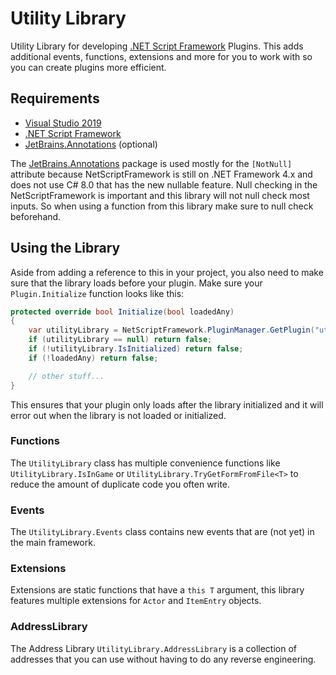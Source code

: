 # Utility Library

Utility Library for developing [.NET Script Framework](https://www.nexusmods.com/skyrimspecialedition/mods/21294) Plugins. This adds additional events, functions, extensions and more for you to work with so you can create plugins more efficient.

## Requirements

* [Visual Studio 2019](https://visualstudio.microsoft.com/)
* [.NET Script Framework](https://www.nexusmods.com/skyrimspecialedition/mods/21294)
* [JetBrains.Annotations](https://www.nuget.org/packages/JetBrains.Annotations/) (optional)

The [JetBrains.Annotations](https://www.nuget.org/packages/JetBrains.Annotations/) package is used mostly for the `[NotNull]` attribute because NetScriptFramework is still on .NET Framework 4.x and does not use C# 8.0 that has the new nullable feature. Null checking in the NetScriptFramework is important and this library will not null check most inputs. So when using a function from this library make sure to null check beforehand.

## Using the Library

Aside from adding a reference to this in your project, you also need to make sure that the library loads before your plugin. Make sure your `Plugin.Initialize` function looks like this:

```csharp
protected override bool Initialize(bool loadedAny)
{
    var utilityLibrary = NetScriptFramework.PluginManager.GetPlugin("utility.library");
    if (utilityLibrary == null) return false;
    if (!utilityLibrary.IsInitialized) return false;
    if (!loadedAny) return false;

    // other stuff...
}
```

This ensures that your plugin only loads after the library initialized and it will error out when the library is not loaded or initialized.

### Functions

The `UtilityLibrary` class has multiple convenience functions like `UtilityLibrary.IsInGame` or `UtilityLibrary.TryGetFormFromFile<T>` to reduce the amount of duplicate code you often write.

### Events

The `UtilityLibrary.Events` class contains new events that are (not yet) in the main framework.

### Extensions

Extensions are static functions that have a `this T` argument, this library features multiple extensions for `Actor` and `ItemEntry` objects.

### AddressLibrary

The Address Library `UtilityLibrary.AddressLibrary` is a collection of addresses that you can use without having to do any reverse engineering.
